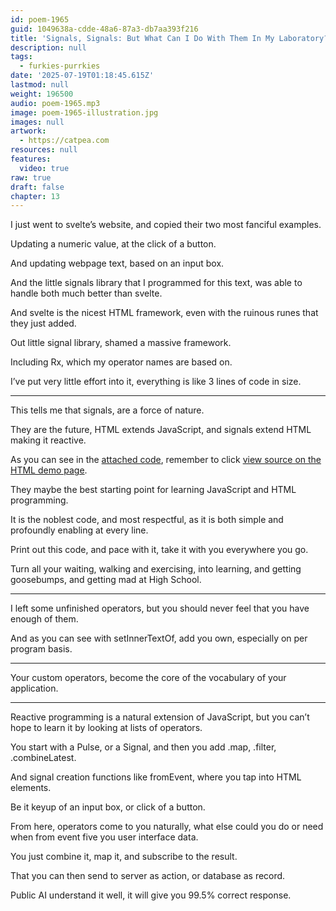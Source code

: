 ```yaml
---
id: poem-1965
guid: 1049638a-cdde-48a6-87a3-db7aa393f216
title: 'Signals, Signals: But What Can I Do With Them In My Laboratory?'
description: null
tags:
  - furkies-purrkies
date: '2025-07-19T01:18:45.615Z'
lastmod: null
weight: 196500
audio: poem-1965.mp3
image: poem-1965-illustration.jpg
images: null
artwork:
  - https://catpea.com
resources: null
features:
  video: true
raw: true
draft: false
chapter: 13
---
```


I just went to svelte’s website,
and copied their two most fanciful examples.

Updating a numeric value,
at the click of a button.

And updating webpage text,
based on an input box.

And the little signals library that I programmed for this text,
was able to handle both much better than svelte.

And svelte is the nicest HTML framework,
even with the ruinous runes that they just added.

Out little signal library,
shamed a massive framework.

Including Rx,
which my operator names are based on.

I’ve put very little effort into it,
everything is like 3 lines of code in size.

---

This tells me that signals,
are a force of nature.

They are the future, HTML extends JavaScript,
and signals extend HTML making it reactive.

As you can see in the [attached code][0],
remember to click [view source on the HTML demo page][1].

They maybe the best starting point
for learning JavaScript and HTML programming.

It is the noblest code, and most respectful,
as it is both simple and profoundly enabling at every line.

Print out this code, and pace with it,
take it with you everywhere you go.

Turn all your waiting, walking and exercising,
into learning, and getting goosebumps, and getting mad at High School.

---

I left some unfinished operators,
but you should never feel that you have enough of them.

And as you can see with setInnerTextOf,
add you own, especially on per program basis.

---

Your custom operators,
become the core of the vocabulary of your application.

---

Reactive programming is a natural extension of JavaScript,
but you can’t hope to learn it by looking at lists of operators.

You start with a Pulse, or a Signal,
and then you add .map, .filter, .combineLatest.

And signal creation functions like fromEvent,
where you tap into HTML elements.

Be it keyup of an input box,
or click of a button.

From here, operators come to you naturally,
what else could you do or need when from event five you user interface data.

You just combine it, map it,
and subscribe to the result.

That you can then send to server as action,
or database as record.

Public AI understand it well,
it will give you 99.5% correct response.

[0]: files/signals.js
[1]: files/example.html
